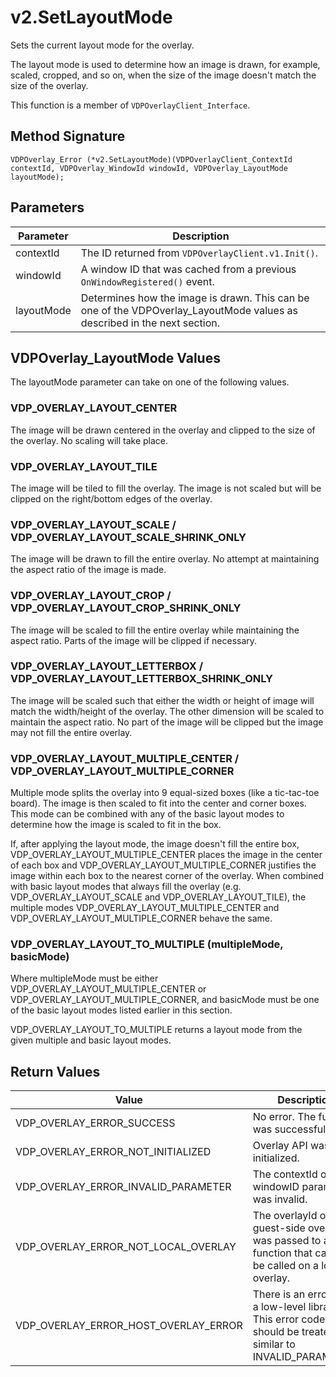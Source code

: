 # v2.SetLayoutMode

Sets the current layout mode for the overlay.

The layout mode is used to determine how an image is drawn, for example, scaled, cropped, and so on, when the size of the image doesn't match the size of the overlay.

This function is a member of `VDPOverlayClient_Interface`.

## Method Signature
```
VDPOverlay_Error (*v2.SetLayoutMode)(VDPOverlayClient_ContextId contextId, VDPOverlay_WindowId windowId, VDPOverlay_LayoutMode layoutMode);
```

## Parameters

| Parameter | Description |
| --------- | ----------- |
| contextId | The ID returned from `VDPOverlayClient.v1.Init()`. |
| windowId | A window ID that was cached from a previous `OnWindowRegistered()` event. |
| layoutMode | Determines how the image is drawn. This can be one of the VDPOverlay_LayoutMode values as described in the next section. |

## VDPOverlay_LayoutMode Values

The layoutMode parameter can take on one of the following values.

### VDP_OVERLAY_LAYOUT_CENTER

The image will be drawn centered in the overlay and clipped to the size of the overlay. No scaling will take place.

### VDP_OVERLAY_LAYOUT_TILE

The image will be tiled to fill the overlay. The image is not scaled but will be clipped on the right/bottom edges of the overlay.

### VDP_OVERLAY_LAYOUT_SCALE / VDP_OVERLAY_LAYOUT_SCALE_SHRINK_ONLY

The image will be drawn to fill the entire overlay. No attempt at maintaining the aspect ratio of the image is made.

### VDP_OVERLAY_LAYOUT_CROP / VDP_OVERLAY_LAYOUT_CROP_SHRINK_ONLY

The image will be scaled to fill the entire overlay while maintaining the aspect ratio. Parts of the image will be clipped if necessary.

### VDP_OVERLAY_LAYOUT_LETTERBOX / VDP_OVERLAY_LAYOUT_LETTERBOX_SHRINK_ONLY

The image will be scaled such that either the width or height of image will match the width/height of the overlay. The other dimension will be scaled to maintain the aspect ratio. No part of the image will be clipped but the image may not fill the entire overlay.

### VDP_OVERLAY_LAYOUT_MULTIPLE_CENTER / VDP_OVERLAY_LAYOUT_MULTIPLE_CORNER

Multiple mode splits the overlay into 9 equal-sized boxes (like a tic-tac-toe board). The image is then scaled to fit into the center and corner boxes. This mode can be combined with any of the basic layout modes to determine how the image is scaled to fit in the box.

If, after applying the layout mode, the image doesn't fill the entire box, 
VDP_OVERLAY_LAYOUT_MULTIPLE_CENTER places the image in the center of each box and 
VDP_OVERLAY_LAYOUT_MULTIPLE_CORNER justifies the image within each box to the nearest corner of the overlay. When combined with basic layout modes that always fill the overlay (e.g. 
VDP_OVERLAY_LAYOUT_SCALE and VDP_OVERLAY_LAYOUT_TILE), the multiple modes 
VDP_OVERLAY_LAYOUT_MULTIPLE_CENTER and VDP_OVERLAY_LAYOUT_MULTIPLE_CORNER behave the same.

### VDP_OVERLAY_LAYOUT_TO_MULTIPLE (multipleMode, basicMode)

Where multipleMode must be either VDP_OVERLAY_LAYOUT_MULTIPLE_CENTER or 
VDP_OVERLAY_LAYOUT_MULTIPLE_CORNER, and basicMode must be one of the basic layout modes listed earlier in this section.

VDP_OVERLAY_LAYOUT_TO_MULTIPLE returns a layout mode from the given multiple and basic layout modes.

## Return Values

| Value | Description |
| ----- | ----------- |
| VDP_OVERLAY_ERROR_SUCCESS | No error. The function was successful. |
| VDP_OVERLAY_ERROR_NOT_INITIALIZED	| Overlay API was not initialized. |
| VDP_OVERLAY_ERROR_INVALID_PARAMETER | The contextId or windowID parameter was invalid. |
| VDP_OVERLAY_ERROR_NOT_LOCAL_OVERLAY | The overlayId of a guest-side overlay was passed to a function that can only be called on a local overlay. |
| VDP_OVERLAY_ERROR_HOST_OVERLAY_ERROR | There is an error with a low-level library. This error code should be treated as similar to INVALID_PARAMETER. |


